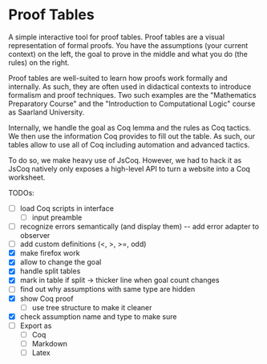 # Proof Tables

A simple interactive tool for proof tables.
Proof tables are a visual representation of formal proofs.
You have the assumptions (your current context) on the left,
the goal to prove in the middle and what you do (the rules) on the right.

Proof tables are well-suited to learn how proofs work formally and internally.
As such, they are often used in didactical contexts to introduce formalism and proof techniques.
Two such examples are the "Mathematics Preparatory Course" and the "Introduction to Computational Logic" course as Saarland University.

Internally, we handle the goal as Coq lemma and the rules as Coq tactics.
We then use the information Coq provides to fill out the table.
As such, our tables allow to use all of Coq including automation and advanced tactics.

To do so, we make heavy use of JsCoq. However, we had to hack it as JsCoq natively only
exposes a high-level API to turn a website into a Coq worksheet.


TODOs:
- [ ] load Coq scripts in interface
    - [ ] input preamble
- [ ] recognize errors semantically (and display them) -- add error adapter to observer
- [ ] add custom definitions (<, >, >=, odd)
- [x] make firefox work
- [x] allow to change the goal
- [x] handle split tables 
- [x] mark in table if split -> thicker line when goal count changes
- [ ] find out why assumptions with same type are hidden
- [x] show Coq proof
    - [ ] use tree structure to make it cleaner
- [x] check assumption name and type to make sure
- [ ] Export as
    - [ ] Coq
    - [ ] Markdown
    - [ ] Latex